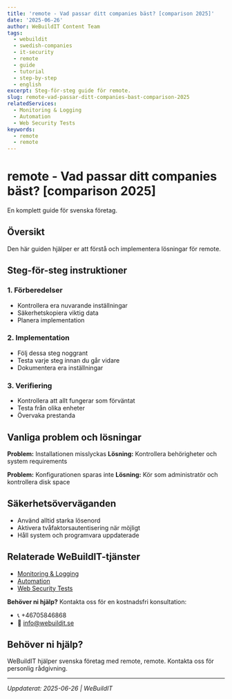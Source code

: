 ```yaml
---
title: 'remote - Vad passar ditt companies bäst? [comparison 2025]'
date: '2025-06-26'
author: WeBuildIT Content Team
tags:
  - webuildit
  - swedish-companies
  - it-security
  - remote
  - guide
  - tutorial
  - step-by-step
  - english
excerpt: Steg-för-steg guide för remote.
slug: remote-vad-passar-ditt-companies-bast-comparison-2025
relatedServices:
  - Monitoring & Logging
  - Automation
  - Web Security Tests
keywords:
  - remote
  - remote
---
```

# remote - Vad passar ditt companies bäst? [comparison 2025]

En komplett guide för svenska företag.

## Översikt

Den här guiden hjälper er att förstå och implementera lösningar för remote.

## Steg-för-steg instruktioner

### 1. Förberedelser
- Kontrollera era nuvarande inställningar
- Säkerhetskopiera viktig data
- Planera implementation

### 2. Implementation
- Följ dessa steg noggrant
- Testa varje steg innan du går vidare
- Dokumentera era inställningar

### 3. Verifiering
- Kontrollera att allt fungerar som förväntat
- Testa från olika enheter
- Övervaka prestanda

## Vanliga problem och lösningar

**Problem:** Installationen misslyckas
**Lösning:** Kontrollera behörigheter och system requirements

**Problem:** Konfigurationen sparas inte
**Lösning:** Kör som administratör och kontrollera disk space

## Säkerhetsöverväganden

- Använd alltid starka lösenord
- Aktivera tvåfaktorsautentisering när möjligt
- Håll system och programvara uppdaterade

## Relaterade WeBuildIT-tjänster

- [Monitoring & Logging](https://webuildit.se)
- [Automation](https://webuildit.se)
- [Web Security Tests](https://webuildit.se)

**Behöver ni hjälp?** Kontakta oss för en kostnadsfri konsultation:
- 📞 +46705846868  
- 📧 info@webuildit.se

## Behöver ni hjälp?

WeBuildIT hjälper svenska företag med remote, remote. Kontakta oss för personlig rådgivning.

---
*Uppdaterat: 2025-06-26 | WeBuildIT*
